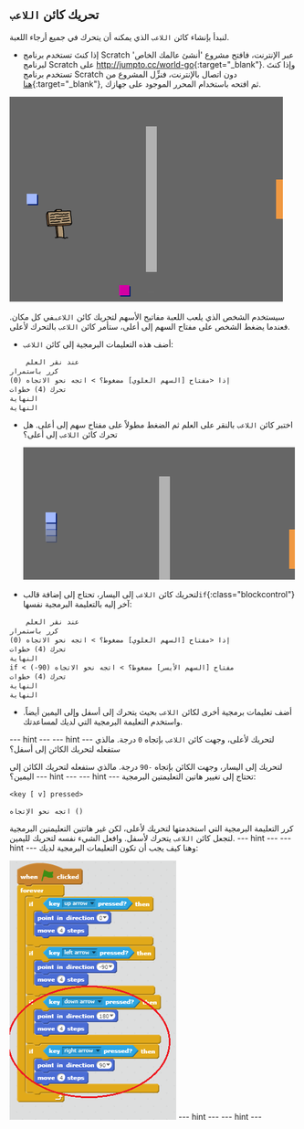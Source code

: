 ## تحريك كائن `اللاعب`

لنبدأ بإنشاء كائن `اللاعب` الذي يمكنه أن يتحرك في جميع أرجاء اللعبة.

+ إذا كنتَ تستخدم برنامج Scratch عبر الإنترنت، فافتح مشروع 'أنشئ عالمك الخاص' لبرنامج Scratch على <http://jumpto.cc/world-go>{:target="_blank"}. وإذا كنتَ تستخدم برنامج Scratch دون اتصال بالإنترنت، فنزِّل المشروع من [هنا](http://jumpto.cc/world-get){:target="_blank"}, ثم افتحه باستخدام المحرر الموجود على جهازك. 

![لقطة الشاشة](images/world-starter.png)

سيستخدم الشخص الذي يلعب اللعبة مفاتيح الأسهم لتحريك كائن `اللاعب`في كل مكان. فعندما يضغط الشخص على مفتاح السهم إلى أعلى، ستأمر كائن `اللاعب` بالتحرك لأعلى.

+ أضف هذه التعليمات البرمجية إلى كائن `اللاعب`:

```blocks
    عند نقر العلم 
كرر باستمرار
إذا <مفتاح [السهم العلوي] مضغوط؟ > اتجه نحو الاتجاه (0)
تحرك (4) خطوات 
النهاية 
النهاية
```

+ اختبر كائن `اللاعب` بالنقر على العلم ثم الضغط مطولاً على مفتاح سهم إلى أعلى. هل تحرك كائن `اللاعب` إلى أعلى؟
    
    ![لقطة الشاشة](images/world-up.png)

+ لتحريك كائن `اللاعب` إلى اليسار، تحتاج إلى إضافة قالب`if`{:class="blockcontrol"} آخر إليه بالتعليمة البرمجية نفسها:

```blocks
    عند نقر العلم 
كرر باستمرار
إذا <مفتاح [السهم العلوي] مضغوط؟ > اتجه نحو الاتجاه (0)
تحرك (4) خطوات 
النهاية 
if < مفتاح [السهم الأيسر] مضغوط؟ > اتجه نحو الاتجاه (90-)
تحرك (4) خطوات 
النهاية 
النهاية
```

+ أضف تعليمات برمجية أخرى لكائن `اللاعب` بحيث يتحرك إلى أسفل وإلى اليمين أيضاً. واستخدم التعليمة البرمجية التي لديك لمساعدتك.

\--- hint \--- \--- hint \--- لتحريك لأعلى، وجهت كائن `اللاعب` بإتجاه `0` درجة. مالذي ستفعله لتحريك الكائن إلى أسفل؟

لتحريك إلى اليسار، وجهت الكائن بإتجاه `-90` درجة. مالذي ستفعله لتحريك الكائن إلى اليمين؟ \--- hint \--- \--- hint \--- تحتاج إلى تغيير هاتين التعليمتين البرمجية:

```blocks
<key [ v] pressed>
```

```blocks
اتجه نحو الإتجاه ()
```

كرر التعليمة البرمجية التي استخدمتها لتحريك لأعلى، لكن غير هاتتين التعليمتين البرمجية لتجعل كائن `اللاعب` يتحرك لأسفل. وافعل الشيء نفسه لتحريك لليمين. \--- hint \--- \--- hint \--- وهنا كيف يجب أن تكون التعليمات البرمجية لديك:

![التحريك للأسفل واليمين](images/finished-move-down-right.png) \--- hint \--- \--- hint \---